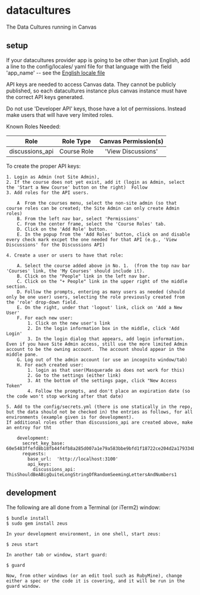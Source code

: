 # datacultures

The Data Cultures running in Canvas

## setup

If your datacultures provider app is going to be other than just English, add a line to the config/locales/ yaml file for that language with the field 'app_name' -- see the [English locale file](config/locales/en.yml)

API keys are needed to access Canvas data.  They cannot be publicly published, so each datacultures instance plus canvas instance must have the correct API keys generated.

Do not use 'Developer API' keys, those have a lot of permissions.  Instead make users that will have very limited roles.

Known Roles Needed:
 
|  Role  |  Role Type |  Canvas Permission(s)| 
|:--------:|:------------:|:----------------------:|
| discussions_api |  Course Role |  'View Discussions' |


To create the proper API keys:

    1. Login as Admin (not Site Admin), 
    2. If the course does not yet exist, add it (login as Admin, select the 'Start a New Course' button on the right)  Follow 
    3. Add roles for the API users. 
        
        A  From the courses menu, select the non-site admin (so that course roles can be created; the Site Admin can only create Admin roles)
        B. From the left nav bar, select 'Permissions'
        C. From the center frame, select the 'Course Roles' tab.
        D. Click on the 'Add Role' button.  
        E. In the popup from the 'Add Roles' button, click on and disable every check mark excpet the one needed for that API (e.g., 'View Discussions' for the Discussions API)
    
    4. Create a user or users to have that role: 
    
        A. Select the course added above in No. 1.  (from the top nav bar 'Courses' link, the 'My Courses' should include it).
        B. Click on the "People" link in the left nav bar.
        C. Click on the "+ People" link in the upper right of the middle section.
        D. Follow the prompts, entering as many users as needed (should only be one user) users, selecting the role previously created from the 'role' drop-down field.
        E. On the right, under that 'logout' link, click on 'Add a New User'
        F. For each new user:
            1. Click on the new user's link
            2. In the login information box in the middle, click 'Add Login'
            3. In the login dialog that appears, add login information.  Even if you have Site Admin access, still use the more limited Admin account to be the owning account.  The account should appear in the middle pane.
        G. Log out of the admin account (or use an incognito window/tab)
        H. For each created user:
            1. login as that user(Masquerade as does not work for this)
            2. Go to the settings (either link)
            3. At the bottom of the settings page, click "New Access Token"
            4. Follow the prompts, and don't place an expiration date (so the code won't stop working after that date)
            
    5. Add to the config/secrets.yml (there is one statically in the repo, but the data should not be checked in) the entries as follows, for all environments (example given is for development).  
    If additional roles other than discussions_api are created above, make an entroy for tht
    
        development:
          secret_key_base: 60e5483ffefd8b18fb44f4fb8a285d007a1e79a583bbe9bfd1f18722ce204d2a179334b8cd31e629a6c3297906caa6d0ae89db82ce3bfe807d664d8e5f1a6c7d
          requests:
            base_url:  'http://localhost:3100'
            api_keys:
              discussions_api:  ThisShouldBeABigQuiteLongStringOfRandomSeemingLettersAndNumbers1

             
## development

The following are all done from a Terminal (or iTerm2) window:

    $ bundle install
    $ sudo gem install zeus

    In your development environment, in one shell, start zeus:

    $ zeus start

    In another tab or window, start guard:

    $ guard

    Now, from other windows (or an edit tool such as RubyMine), change either a spec or the code it is covering, and it will be run in the guard window.
    
    

